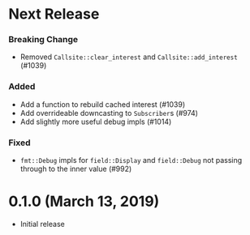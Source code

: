 # Next Release

### Breaking Change
- Removed `Callsite::clear_interest` and `Callsite::add_interest` (#1039)

### Added
- Add a function to rebuild cached interest (#1039)
- Add overrideable downcasting to `Subscriber`s (#974)
- Add slightly more useful debug impls (#1014)

### Fixed
- `fmt::Debug` impls for `field::Display` and `field::Debug` not passing through
  to the inner value (#992)

# 0.1.0 (March 13, 2019)

- Initial release
